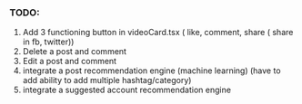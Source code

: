 ### TODO:
1. Add 3 functioning button in videoCard.tsx ( like, comment, share ( share in fb, twitter))
2. Delete a post and comment
3. Edit a post and comment
4. integrate a post recommendation engine (machine learning) (have to add ability to add multiple hashtag/category)
5. integrate a suggested account recommendation engine
